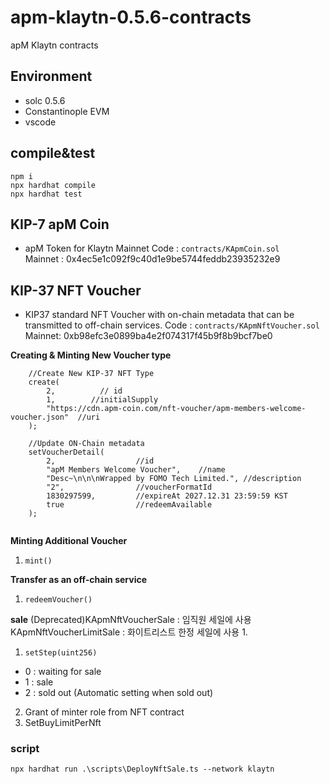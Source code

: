 # apm-klaytn-0.5.6-contracts
apM Klaytn contracts

## Environment
* solc 0.5.6
* Constantinople EVM
* vscode

## compile&test
```
npm i
npx hardhat compile
npx hardhat test
```

## KIP-7 apM Coin
* apM Token for Klaytn Mainnet
Code : `contracts/KApmCoin.sol`  
Mainnet : 0x4ec5e1c092f9c40d1e9be5744feddb23935232e9


## KIP-37 NFT Voucher
* KIP37 standard NFT Voucher with on-chain metadata that can be transmitted to off-chain services.
Code : `contracts/KApmNftVoucher.sol`  
Mainnet: 0xb98efc3e0899ba4e2f074317f45b9f8b9bcf7be0


**Creating & Minting New Voucher type**
```
    //Create New KIP-37 NFT Type
    create(
        2,          // id
        1,        //initialSupply
        "https://cdn.apm-coin.com/nft-voucher/apm-members-welcome-voucher.json"  //uri
    );
        
    //Update ON-Chain metadata
    setVoucherDetail(    
        2,                  //id
        "apM Members Welcome Voucher",    //name
        "Desc~\n\n\nWrapped by FOMO Tech Limited.", //description
        "2",                //voucherFormatId
        1830297599,         //expireAt 2027.12.31 23:59:59 KST
        true                //redeemAvailable
    );
      
```

**Minting Additional Voucher**
1. `mint()`

**Transfer as an off-chain service**
1. `redeemVoucher()`


**sale**
(Deprecated)KApmNftVoucherSale : 임직원 세일에 사용
KApmNftVoucherLimitSale : 화이트리스트 한정 세일에 사용
1.

1. `setStep(uint256)`
- 0 : waiting for sale
- 1 : sale
- 2 : sold out (Automatic setting when sold out)
2. Grant of minter role from NFT contract
3. SetBuyLimitPerNft


### script
```
npx hardhat run .\scripts\DeployNftSale.ts --network klaytn
```


